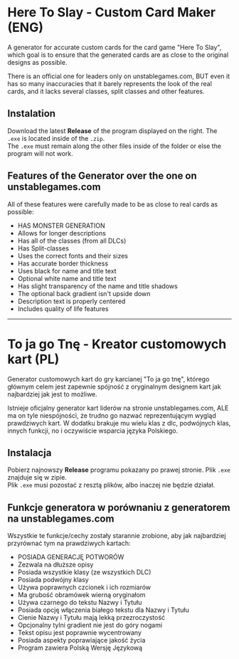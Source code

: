 <h1>Here To Slay - Custom Card Maker (ENG)</h1>
<p>A generator for accurate custom cards for the card game "Here To Slay", which goal is to ensure that the generated cards are as close to the original designs as possible.</p>
<p>There is an official one for leaders only on unstablegames.com, BUT even it has so many inaccuracies that it barely represents the look of the real cards, and it lacks several classes, split classes and other features.</p>

<h2>Instalation</h2>
<p>Download the latest <b>Release</b> of the program displayed on the right. The <code>.exe</code> is located inside of the <code>.zip</code>.<br>
The <code>.exe</code> must remain along the other files inside of the folder or else the program will not work.
</p>

<h2>Features of the Generator over the one on unstablegames.com</h2>
<p>All of these features were carefully made to be as close to real cards as possible:</p>
<ul>
    <li>HAS MONSTER GENERATION</li>
    <li>Allows for longer descriptions</li>
    <li>Has all of the classes (from all DLCs)</li>
    <li>Has Split-classes</li>
    <li>Uses the correct fonts and their sizes</li>
    <li>Has accurate border thickness</li>
    <li>Uses black for name and title text</li>
    <li>Optional white name and title text</li>
    <li>Has slight transparency of the name and title shadows</li>
    <li>The optional back gradient isn't upside down</li>
    <li>Description text is properly centered</li>
    <li>Includes quality of life features</li>
</ul>

<hr>

<h1>To ja go Tnę - Kreator customowych kart (PL)</h1>
<p>Generator customowych kart do gry karcianej "To ja go tnę", którego głównym celem jest zapewnie spójność z oryginalnym designem kart jak najbardziej jak jest to możliwe.</p>
<p>Istnieje oficjalny generator kart liderów na stronie unstablegames.com, ALE ma on tyle niespójności, że trudno go nazwać reprezentującym wygląd prawdziwych kart. W dodatku brakuje mu wielu klas z dlc, podwójnych klas, innych funkcji, no i oczywiście wsparcia języka Polskiego.</p>

<h2>Instalacja</h2>
<p>Pobierz najnowszy <b>Release</b> programu pokazany po prawej stronie. Plik <code>.exe</code> znajduje się w zipie.<br>
Plik <code>.exe</code> musi pozostać z resztą plików, albo inaczej nie będzie działał.
</p>

<h2>Funkcje generatora w porównaniu z generatorem na unstablegames.com</h2>
<p>Wszystkie te funkcje/cechy zostały starannie zrobione, aby jak najbardziej przyrównać tym na prawdziwych kartach:</p>
<ul>
    <li>POSIADA GENERACJĘ POTWORÓW</li>
    <li>Zezwala na dłuższe opisy</li>
    <li>Posiada wszystkie klasy (ze wszystkich DLC)</li>
    <li>Posiada podwójny klasy</li>
    <li>Używa poprawnych czcionek i ich rozmiarów</li>
    <li>Ma grubość obramówek wierną oryginałom</li>
    <li>Używa czarnego do tekstu Nazwy i Tytułu</li>
    <li>Posiada opcję włączenia białego tekstu dla Nazwy i Tytułu</li>
    <li>Cienie Nazwy i Tytułu mają lekką przezroczystość</li>
    <li>Opcjonalny tylni gradient nie jest do góry nogami</li>
    <li>Tekst opisu jest poprawnie wycentrowany</li>
    <li>Posiada aspekty poprawiające jakość życia</li>
    <li>Program zawiera Polską Wersję Językową</li>
</ul>

